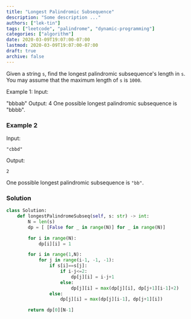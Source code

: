 ```yaml
---
title: "Longest Palindromic Subsequence"
description: "Some description ..."
authors: ["lek-tin"]
tags: ["leetcode", "palindrome", "dynamic-programming"]
categories: ["algorithm"]
date: 2020-03-09T19:07:00-07:00
lastmod: 2020-03-09T19:07:00-07:00
draft: true
archive: false
---
```

Given a string `s`, find the longest palindromic subsequence's length in `s`. You may assume that the maximum length of `s` is `1000`.

Example 1:
Input:

"bbbab"
Output:
4
One possible longest palindromic subsequence is "bbbb".
### Example 2

Input:
```
"cbbd"
```

Output:
```
2
```

One possible longest palindromic subsequence is `"bb"`.

### Solution

```python
class Solution:
    def longestPalindromeSubseq(self, s: str) -> int:
        N = len(s)
        dp = [ [False for _ in range(N)] for _ in range(N)]

        for i in range(N):
            dp[i][i] = 1

        for i in range(1,N):
            for j in range(i-1, -1, -1):
                if s[i]==s[j]:
                    if i-j<=2:
                        dp[j][i] = i-j+1
                    else:
                        dp[j][i] = max(dp[j][i], dp[j+1][i-1]+2)
                else:
                    dp[j][i] = max(dp[j][i-1], dp[j+1][i])

        return dp[0][N-1]
```